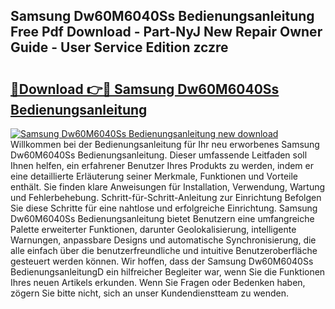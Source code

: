 ## Samsung Dw60M6040Ss Bedienungsanleitung Free Pdf Download - Part-NyJ New Repair Owner Guide - User Service Edition zczre

# <h2><a href="http://df0v1b.blite.top/?on=Samsung+Dw60M6040Ss+Bedienungsanleitung">🔗Download 👉🔴 Samsung Dw60M6040Ss Bedienungsanleitung</a></h2>

[![Samsung Dw60M6040Ss Bedienungsanleitung new download](https://i.imgur.com/lujVjoI.png)](http://df0v1b.blite.top/?on=Samsung+Dw60M6040Ss+Bedienungsanleitung)
Willkommen bei der Bedienungsanleitung für Ihr neu erworbenes Samsung Dw60M6040Ss Bedienungsanleitung. Dieser umfassende Leitfaden soll Ihnen helfen, ein erfahrener Benutzer Ihres Produkts zu werden, indem er eine detaillierte Erläuterung seiner Merkmale, Funktionen und Vorteile enthält. Sie finden klare Anweisungen für Installation, Verwendung, Wartung und Fehlerbehebung. Schritt-für-Schritt-Anleitung zur Einrichtung Befolgen Sie diese Schritte für eine nahtlose und erfolgreiche Einrichtung. Samsung Dw60M6040Ss Bedienungsanleitung bietet Benutzern eine umfangreiche Palette erweiterter Funktionen, darunter Geolokalisierung, intelligente Warnungen, anpassbare Designs und automatische Synchronisierung, die alle einfach über die benutzerfreundliche und intuitive Benutzeroberfläche gesteuert werden können. Wir hoffen, dass der Samsung Dw60M6040Ss BedienungsanleitungD ein hilfreicher Begleiter war, wenn Sie die Funktionen Ihres neuen Artikels erkunden. Wenn Sie Fragen oder Bedenken haben, zögern Sie bitte nicht, sich an unser Kundendienstteam zu wenden.
